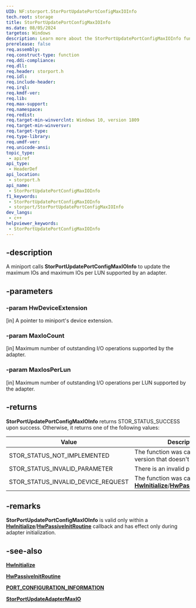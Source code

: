 ```yaml
---
UID: NF:storport.StorPortUpdatePortConfigMaxIOInfo
tech.root: storage
title: StorPortUpdatePortConfigMaxIOInfo
ms.date: 08/05/2024
targetos: Windows
description: Learn more about the StorPortUpdatePortConfigMaxIOInfo function.
prerelease: false
req.assembly: 
req.construct-type: function
req.ddi-compliance: 
req.dll: 
req.header: storport.h
req.idl: 
req.include-header: 
req.irql: 
req.kmdf-ver: 
req.lib: 
req.max-support: 
req.namespace: 
req.redist: 
req.target-min-winverclnt: Windows 10, version 1809
req.target-min-winversvr: 
req.target-type: 
req.type-library: 
req.umdf-ver: 
req.unicode-ansi: 
topic_type:
 - apiref
api_type:
 - HeaderDef
api_location:
 - storport.h
api_name:
 - StorPortUpdatePortConfigMaxIOInfo
f1_keywords:
 - StorPortUpdatePortConfigMaxIOInfo
 - storport/StorPortUpdatePortConfigMaxIOInfo
dev_langs:
 - c++
helpviewer_keywords:
 - StorPortUpdatePortConfigMaxIOInfo
---
```


## -description

A miniport calls **StorPortUpdatePortConfigMaxIOInfo** to update the maximum IOs and maximum IOs per LUN supported by an adapter.

## -parameters

### -param HwDeviceExtension

[in] A pointer to miniport's device extension.

### -param MaxIoCount

[in] Maximum number of outstanding I/O operations supported by the adapter.

### -param MaxIosPerLun

[in] Maximum number of outstanding I/O operations per LUN supported by the adapter.

## -returns

**StorPortUpdatePortConfigMaxIOInfo** returns STOR_STATUS_SUCCESS upon success. Otherwise, it returns one of the following values:

| Value | Description |
| ----- | ----------- |
| STOR_STATUS_NOT_IMPLEMENTED        | The function was called on an OS version that doesn't support it. |
| STOR_STATUS_INVALID_PARAMETER      | There is an invalid parameter. |
| STOR_STATUS_INVALID_DEVICE_REQUEST | The function was called outside of [**HwInitialize**](nc-storport-hw_initialize.md)/[**HwPassiveInitRoutine**](nc-storport-hw_passive_initialize_routine.md). |

## -remarks

**StorPortUpdatePortConfigMaxIOInfo** is valid only within a [**HwInitialize**](nc-storport-hw_initialize.md)/[**HwPassiveInitRoutine**](nc-storport-hw_passive_initialize_routine.md) callback and has effect only during adapter initialization.

## -see-also

[**HwInitialize**](nc-storport-hw_initialize.md)

[**HwPassiveInitRoutine**](nc-storport-hw_passive_initialize_routine.md)

[**PORT_CONFIGURATION_INFORMATION**](ns-storport-_port_configuration_information.md)

[**StorPortUpdateAdapterMaxIO**](nf-storport-storportupdateadaptermaxio.md)
